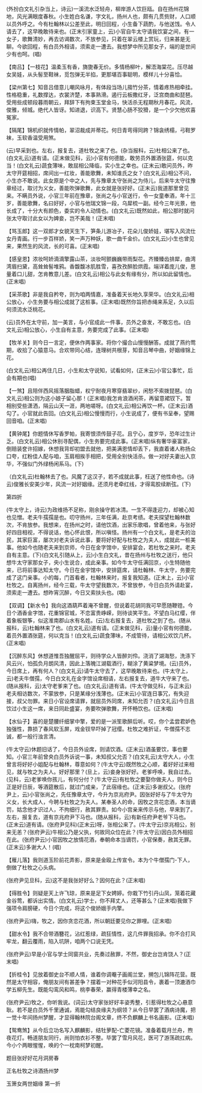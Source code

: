 <!-- { "loadSidebar": true } -->
(外扮白文礼引杂当上，诗云)一溪流水泛轻舟，柳岸游人饮巨瓯。自在扬州花锦地，风光满眼度春秋。小生姓白名谦，字文礼，扬州人也，颇有几贯赀财，人口顺以员外呼之。今有杜翰林以公差至此，明日回程，小生备下蔬酌，与他送饯。令人请去了，这早晚敢待来也。(正末引家童上，云)小官自牛太守请我饮宴之间，有一女子，歌舞清妙，再去访谒数次，不放参见，只着在翠云楼上赏玩，归来甚是无聊。今欲回程，有白员外相请，须索走一遭去。我想梦中所见那女子，端的是世间少有也呵。(唱)

【南吕】【一枝花】温柔玉有香，旖旎春无价。多情杨柳叶，解浯海棠花。压尽越女吴娃，从头髻至鞋袜，觅包弹无半掐，更那堪百事聪明，模样儿十分喜恰。

【梁州第七】知音吕借意儿嘲风咏月，有体段当场儿搊竹分茶，情着疼热相牵挂。性格稳重，礼数撑达，衣裳济楚，本事熟滑。遏行云板撒红牙，泛宫商曲和琵琶。受用些成顿段暮雨朝云，拜辞下有拘束玉堂金马，快活杀无程期秋月春花。风流，俊雅，倾城。绝代人皆讶。知进退，识高下。贤慧心肠不狡猾，是一个少欠他欢喜冤家。

【隔尾】锦机织就传情帕，翠沼裁成并蒂花。何日青弯得同跨？锦衾绣榻，弓鞋罗袜，玉软香温受用煞。

(云)早采到也。左右，报复去，道杜牧之来了也。(杂当报科，云)杜相公来了也。(白文礼云)道有请。(正末做见科，云)小官有何德能，敢劳员外置酒张筵，何以克当！(白文礼云)蔬食薄味，敢屈相公降临，实小生之幸也。(正末云)敢问员外，昨太守开筵相招，席间出一红妆，善能歌舞，未知谁氏之女？(白文礼云)相公不问，小生亦不敢说。此女原是个中之人，先与豫章太守张尚之为侍儿，后来牛太守往豫章经过，取讨为义女，善能吹弹歌舞，此女就是张好好。(正末云)我道那里曾见来。不瞒员外说，小官三年前在豫章，张尚之与小官送行，令一女童奉酒，年十三岁，善能歌舞，名曰好好，小官与他瑞文锦一段，乌犀梳一副。经今三年光景，他长成了，十分大有颜色，委实的令人动情也。(白文礼云)既然如此，相公那时就问张太守取讨此女以为婢妾，岂不美哉！(正末唱)

【骂玉郎】这一双郎才女貌天生下，笋条儿游冶子，花朵儿俊娇娃，堪写入风流仕女丹青画。行一步百样娇，笑一声万种妖，歌一曲千金价。(白文礼云)小生也曾见来，果然生的风流，长的可喜。(正末唱)

【感皇恩】浓妆呵娇滴滴擎露山茶，淡妆呵颤巍巍带雨梨花。齐臻臻齿排犀，曲湾湾眉扫黛，高耸耸髻堆鸦。香馥馥冰肌胜雪，喜孜孜醉脸烘霞。端详着庞儿俊，思量着口儿甜，怎肯教意儿差。(白文礼云)相公与此女有缘有分，所以如此留情也。(正末唱)

【采茶歌】非是我自矜夸，则为咱两情嘉，准备着天长地久享荣华。(白文礼云)相公放心，小生务要与相公成就了这桩事。(正末唱)既然你旨把赤绳来系足，久以后何须流水泛桃花。

(云)员外在太守前，加一美言，与小官成此一件事，员外之奋发，不敢忘也。(白文礼云)相公放心，小生自有主意，务要完成了此事。(正末唱)

【牧羊关】则今日一言定，便休作两事家。将你个撮合山慢慢酬答。成就了燕约莺期，收拾了心猿意马。合欢带同心结，连理树共根芽，知音吕琴中曲，好姻缘锦上花。

(白文礼云)相公再住几日，小生和太守说知，试看如何，(正末云)小官公事忙，后会有期也(唱)

【一煞】且陪伴西风摇落胭脂蜡，权宁耐夜月寒穿翡翠纱，闲愁不索拨琵琶。(白文礼云)相公则为这小娘子留心那！(正末唱)我怎肯浪酒闲茶，再留意裙钗下。暂相别受些潇洒，隔云山天一涯，两地嗟呀。(白文礼云)相公再饮一杯。(正末云)酒勾了。小官就此告回。(白文礼云)相公慢慢而行，小生说成了，便有书呈奉，望赐回音咱。(正末唱)

【黄钟尾】你题情休写香罗帕，我寄恨须传鼓子花。且宁心，度岁华，恐年过生计乏。(白文礼云)相公休别寻配偶，小生务要完成此事。(正末唱)纵有奢华豪富家，倒赔装奁许招嫁，休想我背却初盟去就他，把美满恩情却丢下，我直着诸人称扬众口夸，红粉佳人配与咱，玉肩相挨手相把，受用全别快活杀。做一对好夫妻出入京华，不强似门外绿杨闲系马。(下)

（白文礼云)杜翰林去了也。风魔了这汉子，若不成就此事，枉送了他性命也。(诗云)俊雅长安美少年，风流一对好姻缘。还须月老牵红线，才得鸾胶续断弦。(下)

第四折

(牛太守上，诗云)为政维扬不足称，刚余操守若冰清。一生不得逢迎力，却被心知也见憎。老夫牛孺孺是也。叨守扬州，三年任满，赴京考绩。老夫探望杜翰林数次，不肯放参。我想来，在扬州之时，请他饮酒，出家乐歌唱，曾着他来，与张好好四目相视，不得说话，他心怀此恨，所以嗔怪。扬州有一个白文礼，是老夫的治民，其家巨富，屡次对老夫诉说此事，要将好好配与杜牧之为夫人，成就此一桩美事。他如今也随老夫来到京师，今日在金字馆中，安排宴会，若杜牧之来时。老夫自有主意。(下)(白文礼引随从上，云)小生白文礼，昔在扬州与杜牧之送行，他只想牛太守家那女子，央小生说合，成此亲事。如今牛太守任满回京，小生特随他来，已将前事达知太守。今日在金宇馆中，安排筵席，请杜翰林、牛太守，务要完成了这门亲事。小的每，门首看者，杜翰林来时，报复我知道。(正末上，云)小官杜牧之。自离扬州，经今三载，牛太守望我数次，不曾放参，今日白员外请赴宴，须索走一遭去。想昨宵沉醉，今日又索扶头也。(唱)

【双调】【新水令】我向这酒葫芦着淹不曾醒，但说着花胡同我可早愿随鞭镫。今日个酒香金字馆，花重锦官城，不恋富贵峥嵘，则待谈笑平生。不望白马红缨，伴着象板银筝，似这淮南郡山水有名姓。(云)左右报复去，道杜牧之到了也。(随从报科，云)杜翰林来了也。(白文礼云)道有请。(正末做见科，云)量小官有何德能，着员外置酒张筵，何以克当！(白文礼云)蔬食薄味，不成管待，请相公欢饮几杯。(正末唱)

【沉醉东风】休想道惟吾独醒屈平，则待学众人皆醉刘伶。浇消了湖海愁，洗涤下风云兴，怕孤负月朗风清，因此上落魄江湖载酒行，糊涂了黄粱梦境。(云)员外，今日席上，再有何人？(白文礼云)请牛太守去了，这早晚敢待来也。(牛太守上，云)老夫牛僧孺，今日白文礼在金字馆设席相请，左右报复去，道牛大守来了也。(随从报科，云)太守老爹来了也。(白文礼云)道有请。(牛太守做见科，与正末云)老夫相访数次，不蒙放参，只是某缘分浅薄也。(正末云)小官连日事冗，有失迎接，叔父勿罪。来日小官设席请罪，就屈员外同席，未知允否？(白文礼云)今日且饮过小生这一席，来日同赴盛宴，务要吹弹歌舞，开怀畅饮也。(正末唱)

【水仙子】喜的是楚腰纤细掌中擎，爱的是一派笙歌醉后听。哎，你个孟尝君妒色独强性，靠损了春风软玉屏，戏金钗早吓掉了冠缨。杜牧之难折证，牛僧孺不志诚，都一般行浊言清。

(牛太守云)休题旧话了，今日员外设席，则请饮酒。(正末云)酒虽要饮，事也要知。小官三年前曾央白员外诉说一事，未知叔父允否？(白文礼云)太守大人，小生曾言将好好小姐配与杜翰林，尊意如何？(牛太守云)既然牧之心顺，着好好过来相见，就与牧之为夫人。好好那里？(旦上，云)妾身张好好。老爹呼唤，我自过去。(见科，云)老爹唤你孩儿，有何分付？(牛太守云)有杜牧之要娶你做夫人，则今日正是好日辰，等酒筵散后，就过门成亲，了此宿缘也。(正末云)多谢叔父。(张府尹上，云)小官张尚之，先任豫章太守，今升为京兆府尹。因张好好与了牛太守为义女，长大成人，今聘与杜牧之为夫人。某奉圣人的命，因牧之贪花恋酒，本当谪罚，姑念他才识过人，不拘细行，赦其罪责。如今小宫亲来传示与他，早来到了。左右，报复去，道有京兆府尹下马也。(随从报科，云)有新任府尹老爷下马也。(正末云)道有请。(张府尹见科)(正末云)呀，张相公来了。(牛太守云)京兆相公，别来无恙？(张府尹云)牛相公乃是父执，何故同众位在此？(牛太守云)因白员外相招在此。(张府尹云)小官因牧之放情花酒，奉朝命本当谪罚，小官保奏，赦其无罪。(正末云)多谢大人！(唱)

【雁儿落】我则道玉阶前花弄影，原来是金殴上传宣令。本为个牛僧孺门-下人，倒做了杜牧之心头病。

(张府尹见旦科，云)这不是我张好好么？因何在此？(正末唱)

【得胜令】则疑是天上许飞琼，原来是足下女娉婷。你栽下竹引丹山凤，笼着花藏金谷莺，都诉出实情。(白文礼云)学士，你不拜丈人，还等甚么？(正末唱)我做下强项令肩膀硬，今日个完成，将这个俊娇娥手内擎。

(张府尹云)嗨，牧之，因你贪恋花酒，所以朝廷要见你之罪哩。(正末唱)

【甜水令】我不合带酒簪花，沾红惹绿，疏狂情性，这几件罪我招承。你不合打风牢龙，翻云覆雨，陷入坑阱，咱两个口说无凭。

(张府尹云)早是小官与学士同窗共业，先奏过赦罪，不然，御史台岂肯饶人？(正末唱)

【折桂令】见放着御史台不顺人情，谁着你调罨子画阁兰堂，搠包儿锦阵花营。既然是太守相容，俺朋友间有甚差争？摆着一对种花手似河阳县令，裹着一顶漉酒巾学五柳先生。既能勾鸾风和鸣，桃李春荣，赢得青楼薄幸之名。

(张府尹云)牧之，你听我说。(词云)太守家张好好丰姿秀整，引惹得杜牧之心悬意耿。若不是白员外千里通诚，焉能勾结良缘夫为纲领？从今日早罢了酒病诗魔，把一觉十年间扬州梦醒，才显得翰林院台阁文章，终不负麒麟上书名画影。(正末唱)

【鸳鸯煞】从今后立功名写入麒麟影，结牡萝配-亡菱花镜。准备着载月兰舟，煦夜花灯。畅道朋友同行，尚则怕衣衫不整。毕罢了雪月风花，医可了游荡疏扛病。今小个两眼惺惺，唤的个一枕南柯梦初醒。

题目张好好花月洞房春

正名杜牧之诗酒扬州梦
　

玉箫女两世姻缘
第一折

